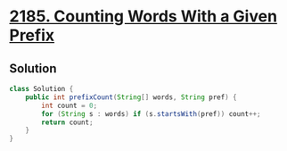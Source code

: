 # [2185. Counting Words With a Given Prefix](https://leetcode.com/problems/counting-words-with-a-given-prefix/)

## Solution
```java
class Solution {
    public int prefixCount(String[] words, String pref) {
        int count = 0;
        for (String s : words) if (s.startsWith(pref)) count++;
        return count;
    }
}
```
